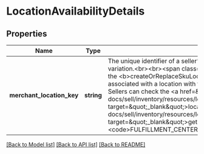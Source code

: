 # LocationAvailabilityDetails

## Properties
Name | Type | Description | Notes
------------ | ------------- | ------------- | -------------
**merchant_location_key** | **string** | The unique identifier of a seller’s fulfillment center location where inventory is available for the item or item variation.&lt;br&gt;&lt;br&gt;&lt;span class&#x3D;\&quot;tablenote\&quot;&gt;&lt;b&gt;Note:&lt;/b&gt; When creating a location mapping using the &lt;b&gt;createOrReplaceSkuLocationMapping&lt;/b&gt; method, the value entered in this field &lt;b&gt;must&lt;/b&gt; be associated with a location with the &lt;code&gt;FULFILLMENT_CENTER&lt;/code&gt; location type, or an error will occur. Sellers can check the &lt;a href&#x3D;\&quot;/api-docs/sell/inventory/resources/location/methods/getInventoryLocations#response.locations.locationTypes\&quot; target&#x3D;\&quot;_blank\&quot;&gt;locationTypes&lt;/a&gt; array in the response of the &lt;a href&#x3D;\&quot;/api-docs/sell/inventory/resources/location/methods/getInventoryLocations\&quot; target&#x3D;\&quot;_blank\&quot;&gt;getInventoryLocations&lt;/a&gt; method to see if their location has a value of &lt;code&gt;FULFILLMENT_CENTER&lt;/code&gt;.&lt;/span&gt; | [optional] 

[[Back to Model list]](../../README.md#documentation-for-models) [[Back to API list]](../../README.md#documentation-for-api-endpoints) [[Back to README]](../../README.md)


